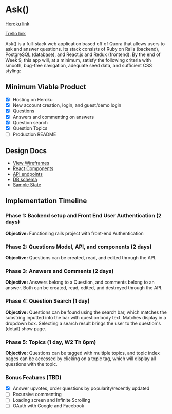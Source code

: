 # Ask()

[Heroku link][heroku]

[Trello link][trello]

[heroku]: https://the-ask-app.herokuapp.com/
[trello]: https://trello.com/b/RG2ciD6k/ask

Ask() is a full-stack web application based off of Quora that allows users to ask and answer questions. Its stack consists of Ruby on Rails (backend), PostgreSQL (database), and React.js and Redux (frontend). By the end of Week 9, this app will, at a minimum, satisfy the following criteria with smooth, bug-free navigation, adequate seed data, and sufficient CSS styling:

## Minimum Viable Product
- [X] Hosting on Heroku
- [X] New account creation, login, and guest/demo login
- [X] Questions
- [X] Answers and commenting on answers
- [X] Question search
- [X] Question Topics
- [ ] Production README

## Design Docs
* [View Wireframes][wireframes]
* [React Components][components]
* [API endpoints][api-endpoints]
* [DB schema][schema]
* [Sample State][sample-state]

[wireframes]: /docs/wireframes
[components]: component-hierarchy.md
[sample-state]: sample-state.md
[api-endpoints]: api-endpoints.md
[schema]: schema.md

## Implementation Timeline

### Phase 1: Backend setup and Front End User Authentication (2 days)

**Objective:** Functioning rails project with front-end Authentication

### Phase 2: Questions Model, API, and components (2 days)

**Objective:** Questions can be created, read, and edited through the API.

### Phase 3: Answers and Comments (2 days)

**Objective:** Answers belong to a Question, and comments belong to an answer. Both can be created, read, edited, and destroyed through the API.

### Phase 4: Question Search (1 day)

**Objective:** Questions can be found using the search bar, which matches the substring inputted into the bar with question body text. Matches display in a dropdown box. Selecting a search result brings the user to the question's (detail) show page.

### Phase 5: Topics (1 day, W2 Th 6pm)

**Objective:** Questions can be tagged with multiple topics, and topic index pages can be accessed by clicking on a topic tag, which will display all questions with the topic.

### Bonus Features (TBD)
- [X] Answer upvotes, order questions by popularity/recently updated
- [ ] Recursive commenting
- [ ] Loading screen and Infinite Scrolling
- [ ] OAuth with Google and Facebook
